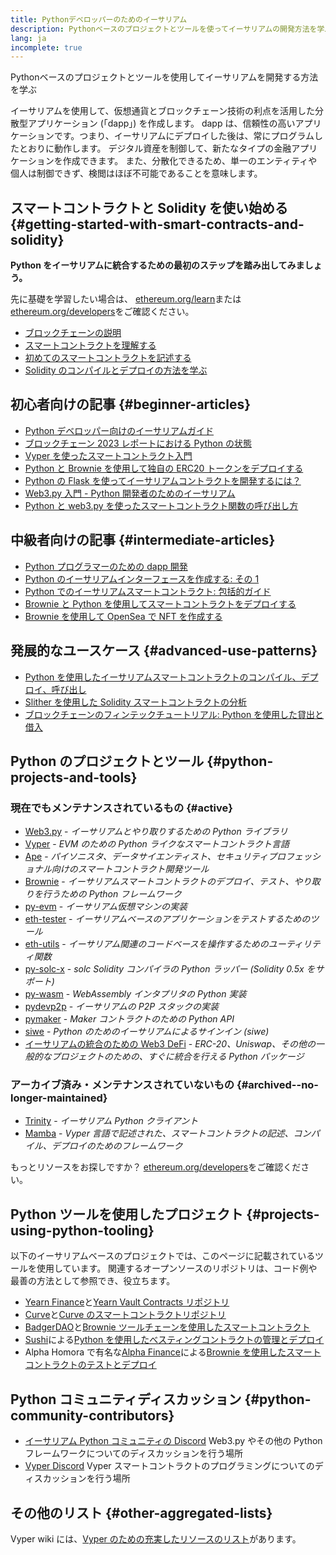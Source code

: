 ```yaml
---
title: Pythonデベロッパーのためのイーサリアム
description: Pythonベースのプロジェクトとツールを使ってイーサリアムの開発方法を学ぶ
lang: ja
incomplete: true
---
```


<FeaturedText>Pythonベースのプロジェクトとツールを使用してイーサリアムを開発する方法を学ぶ</FeaturedText>

イーサリアムを使用して、仮想通貨とブロックチェーン技術の利点を活用した分散型アプリケーション (「dapp」) を作成します。 dapp は、信頼性の高いアプリケーションです。つまり、イーサリアムにデプロイした後は、常にプログラムしたとおりに動作します。 デジタル資産を制御して、新たなタイプの金融アプリケーションを作成できます。 また、分散化できるため、単一のエンティティや個人は制御できず、検閲はほぼ不可能であることを意味します。

## スマートコントラクトと Solidity を使い始める {#getting-started-with-smart-contracts-and-solidity}

**Python をイーサリアムに統合するための最初のステップを踏み出してみましょう。**

先に基礎を学習したい場合は、 [ethereum.org/learn](/learn/)または[ethereum.org/developers](/developers/)をご確認ください。

- [ブロックチェーンの説明](https://kauri.io/article/d55684513211466da7f8cc03987607d5/blockchain-explained)
- [スマートコントラクトを理解する](https://kauri.io/article/e4f66c6079e74a4a9b532148d3158188/ethereum-101-part-5-the-smart-contract)
- [初めてのスマートコントラクトを記述する](https://kauri.io/article/124b7db1d0cf4f47b414f8b13c9d66e2/remix-ide-your-first-smart-contract)
- [Solidity のコンパイルとデプロイの方法を学ぶ](https://kauri.io/article/973c5f54c4434bb1b0160cff8c695369/understanding-smart-contract-compilation-and-deployment)

## 初心者向けの記事 {#beginner-articles}

- [Python デベロッパー向けのイーサリアムガイド](https://snakecharmers.ethereum.org/a-developers-guide-to-ethereum-pt-1/)
- [ブロックチェーン 2023 レポートにおける Python の状態](https://tradingstrategy.ai/blog/the-state-of-python-in-blockchain-in-2023)
- [Vyper を使ったスマートコントラクト入門](https://kauri.io/#collections/Getting%20Started/an-introduction-to-smart-contracts-with-vyper/)
- [Python と Brownie を使用して独自の ERC20 トークンをデプロイする](https://betterprogramming.pub/python-blockchain-token-deployment-tutorial-create-an-erc20-77a5fd2e1a58)
- [Python の Flask を使ってイーサリアムコントラクトを開発するには？](https://medium.com/coinmonks/how-to-develop-ethereum-contract-using-python-flask-9758fe65976e)
- [Web3.py 入門 - Python 開発者のためのイーサリアム](https://www.dappuniversity.com/articles/web3-py-intro)
- [Python と web3.py を使ったスマートコントラクト関数の呼び出し方](https://stackoverflow.com/questions/57580702/how-to-call-a-smart-contract-function-using-python-and-web3-py)

## 中級者向けの記事 {#intermediate-articles}

- [Python プログラマーのための dapp 開発](https://levelup.gitconnected.com/dapps-development-for-python-developers-f52b32b54f28)
- [Python のイーサリアムインターフェースを作成する: その 1](https://hackernoon.com/creating-a-python-ethereum-interface-part-1-4d2e47ea0f4d)
- [Python でのイーサリアムスマートコントラクト: 包括的ガイド](https://hackernoon.com/ethereum-smart-contracts-in-python-a-comprehensive-ish-guide-771b03990988)
- [Brownie と Python を使用してスマートコントラクトをデプロイする](https://dev.to/patrickalphac/using-brownie-for-to-deploy-smart-contracts-1kkp)
- [Brownie を使用して OpenSea で NFT を作成する](https://www.freecodecamp.org/news/how-to-make-an-nft-and-render-on-opensea-marketplace/)

## 発展的なユースケース {#advanced-use-patterns}

- [Python を使用したイーサリアムスマートコントラクトのコンパイル、デプロイ、呼び出し](https://yohanes.gultom.id/2018/11/28/compiling-deploying-and-calling-ethereum-smartcontract-using-python/)
- [Slither を使用した Solidity スマートコントラクトの分析](https://kauri.io/#collections/DevOps/analyze-solidity-smart-contracts-with-slither/#analyze-solidity-smart-contracts-with-slither)
- [ブロックチェーンのフィンテックチュートリアル: Python を使用した貸出と借入](https://blog.chain.link/blockchain-fintech-defi-tutorial-lending-borrowing-python/)

## Python のプロジェクトとツール {#python-projects-and-tools}

### 現在でもメンテナンスされているもの {#active}

- [Web3.py](https://github.com/ethereum/web3.py) - _イーサリアムとやり取りするための Python ライブラリ_
- [Vyper](https://github.com/ethereum/vyper/) - _EVM のための Python ライクなスマートコントラクト言語_
- [Ape](https://github.com/ApeWorX/ape) - _パイソニスタ、データサイエンティスト、セキュリティプロフェッショナル向けのスマートコントラクト開発ツール_
- [Brownie](https://github.com/eth-brownie/brownie) - _イーサリアムスマートコントラクトのデプロイ、テスト、やり取りを行うための Python フレームワーク_
- [py-evm](https://github.com/ethereum/py-evm) - _イーサリアム仮想マシンの実装_
- [eth-tester](https://github.com/ethereum/eth-tester) - _イーサリアムベースのアプリケーションをテストするためのツール_
- [eth-utils](https://github.com/ethereum/eth-utils/) - _イーサリアム関連のコードベースを操作するためのユーティリティ関数_
- [py-solc-x](https://pypi.org/project/py-solc-x/) - _solc Solidity コンパイラの Python ラッパー (Solidity 0.5x をサポート)_
- [py-wasm](https://github.com/ethereum/py-wasm) - _WebAssembly インタプリタの Python 実装_
- [pydevp2p](https://github.com/ethereum/pydevp2p) - _イーサリアムの P2P スタックの実装_
- [pymaker](https://github.com/makerdao/pymaker) - _Maker コントラクトのための Python API_
- [siwe](https://github.com/spruceid/siwe-py) - _Python のためのイーサリアムによるサインイン (siwe)_
- [イーサリアムの統合のための Web3 DeFi](https://github.com/tradingstrategy-ai/web3-ethereum-defi) - _ERC-20、Uniswap、その他の一般的なプロジェクトのための、すぐに統合を行える Python パッケージ_

### アーカイブ済み・メンテナンスされていないもの {#archived--no-longer-maintained}

- [Trinity](https://github.com/ethereum/trinity) - _イーサリアム Python クライアント_
- [Mamba](https://github.com/arjunaskykok/mamba) - _Vyper 言語で記述された、スマートコントラクトの記述、コンパイル、デプロイのためのフレームワーク_

もっとリソースをお探しですか？ [ethereum.org/developers](/developers/)をご確認ください。

## Python ツールを使用したプロジェクト {#projects-using-python-tooling}

以下のイーサリアムベースのプロジェクトでは、このページに記載されているツールを使用しています。 関連するオープンソースのリポジトリは、コード例や最善の方法として参照でき、役立ちます。

- [Yearn Finance](https://yearn.finance/)と[Yearn Vault Contracts リポジトリ](https://github.com/yearn/yearn-vaults)
- [Curve](https://curve.fi/)と[Curve のスマートコントラクトリポジトリ](https://github.com/curvefi/curve-contract)
- [BadgerDAO](https://badger.com/)と[Brownie ツールチェーンを使用したスマートコントラクト](https://github.com/Badger-Finance/badger-system)
- [Sushi](https://sushi.com/)による[Python を使用したべスティングコントラクトの管理とデプロイ](https://github.com/sushiswap/sushi-vesting-protocols)
- Alpha Homora で有名な[Alpha Finance](https://alphafinance.io/)による[Brownie を使用したスマートコントラクトのテストとデプロイ](https://github.com/AlphaFinanceLab/alpha-staking-contract)

## Python コミュニティディスカッション {#python-community-contributors}

- [イーサリアム Python コミュニティの Discord](https://discord.gg/9zk7snTfWe) Web3.py やその他の Python フレームワークについてのディスカッションを行う場所
- [Vyper Discord](https://discord.gg/SdvKC79cJk) Vyper スマートコントラクトのプログラミングについてのディスカッションを行う場所

## その他のリスト {#other-aggregated-lists}

Vyper wiki には、[Vyper のための充実したリソースのリスト](https://github.com/ethereum/vyper/wiki/Vyper-tools-and-resources)があります。
